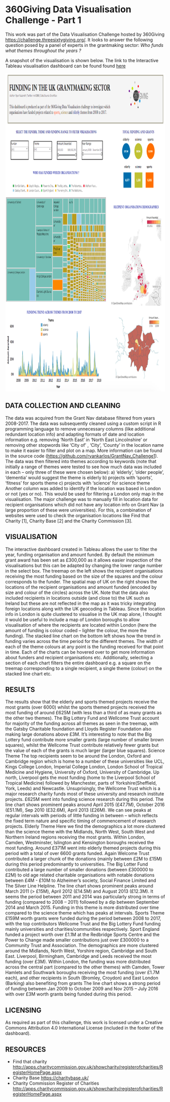 # 360Giving Data Visualisation Challenge - Part 1
This work was part of the Data Visualisation Challenge hosted by 360Giving https://challenge.threesixtygiving.org/. It looks to answer the following question posed by a panel of experts in the grantmaking sector: <i> Who funds what themes throughout the years ? </i>

A snapshot of the visualisation is shown below. The link to the Interactive Tableau visualisation dashboard can be found found <a href = "https://public.tableau.com/profile/ryan.nazareth#!/vizhome/VisualisationfundingpatternsintheUKgrantmakingsector/Dashboard1?publish=yes
">here</a>

<p>
    <img src="https://github.com/ryankarlos/GrantNav_Challenge1/blob/master/Screen%20Shot.png" width="1000" height="1000" />
</p>


## DATA COLLECTION AND CLEANING 

The data was acquired from the Grant Nav database filtered from years 2008-2017. The data was subsequently cleaned using a custom script in R programming language to remove unnecessary columns (like additional redundant location info) and adapting formats of date and location information e.g. removing ‘North East’ in ‘North East Lincolnshire’ or removing other stopwords like ‘City of’ , ‘City’, ‘County’ in the location name to make it easier to filter and plot on a map. More information can be found in the source code (https://github.com/ryankarlos/GrantNav_Challenge1). The data was then filtered into themes according to keywords (note that initially a range of themes were tested to see how much data was included in each – only three of these were chosen below): a) ‘elderly’, ‘older people’, ‘dementia’ would suggest the theme is elderly b) projects with ‘sports’, ‘fitness’ for sports theme c) projects with ‘science’ for science theme Another column was added to identify if the location was based in London or not (yes or no). This would be used for filtering a London only map in the visualisation. The major challenge was to manually fill in location data for recipient organisations which did not have any location info on Grant Nav (a large proportion of these were universities). For this, a combination of websites were used to check the organisation locations like Find that Charity [1], Charity Base [2] and the Charity Commission [3]. 

## VISUALISATION 

The interactive dashboard created in Tableau allows the user to filter the year, funding organisation and amount funded. By default the minimum grant award has been set as £300,000 as it allows easier inspection of the visualisations but this can be adapted by changing the lower range number in the select box. The treemap on the left shows the recipient organisations receiving the most funding based on the size of the squares and the colour corresponds to the funder. The spatial map of UK on the right shows the locations of the recipient organisations and amount funded (encoded by size and colour of the circles) across the UK. Note that the data also included recipients in locations outside (and close to) the UK such as Ireland but these are not reflected in the map as it was tricky integrating foreign locations along with the UK geocoding in Tableau. Since the location info in London is quite clustered to visualise in the UK map alone, I thought it would be useful to include a map of London boroughs to allow visualisation of where the recipients are located within London (here the amount of funding is colour coded – lighter the colour, the more the funding). The stacked line chart on the bottom left shows how the trend in funding varies across the time period for the different themes. The width of each of the theme colours at any point is the funding received for that point in time. Each of the charts can be hovered over to get more information about funders and recipient organisations etc. Additionally, selecting a section of each chart filters the entire dashboard e.g. a square on the treemap corresponding to a single recipient, a single theme (colour) on the stacked line chart etc. 

## RESULTS 

The results show that the elderly and sports themed projects receive the most grants (over 6000) whilst the sports themed projects received the most funding of around £625M (with less than a third of as many grants as the other two themes). The Big Lottery Fund and Wellcome Trust account for majority of the funding across all themes as seen in the treemap, with the Gatsby Charitable foundation and Lloyds Register Foundation also making large donations above £3M. It’s interesting to note that the Big Lottery fund contribute more smaller grants (large number of smaller brown squares), whilst the Wellcome Trust contribute relatively fewer grants but the value of each of the grants is much larger (larger blue squares). Science Theme The top recipients seem to be around the London, Oxford and Cambridge region which is home to a number of these universities like UCL, Kings College London, Imperial College London, London School of Tropical Medicine and Hygiene, University of Oxford, University of Cambridge. Up north, Liverpool gets the most funding (home to the Liverpool School of Tropical Medicine) followed by Manchester, parts of Yorkshire(Sheffield, York, Leeds) and Newcastle. Unsuprisingly, the Wellcome Trust which is a major research charity funds most of these university and research institute projects. £625M went into funding science research during this period. The line chart shows prominent peaks around April 2015 (£47.7M), October 2016 (£51.1M), Sep 2010 (£32.6M), April 2013 (£26M). We can see peaks at regular intervals with periods of little funding in between – which reflects the fixed term nature and specific timing of commencement of research projects. Elderly Theme Here we find the demographics a lot more clustered than the science theme with the Midlands, North West, South West and Northern Ireland regions receiving the most grants. Within London, Camden, Westminster, Islington and Kensington boroughs received the most funding. Around £371M went into elderly themed projects during this period with a total of over 6600 grants funded. Again Welcome Trust contributed a larger chunk of the donations (mainly between £2M to £15M) during this period predominantly to universities. The Big Lotter Fund contributed a large number of smaller donations (between £300000 to £2M) to old age related charitable organisations with notable donations between £4M - £10M to Alzheimer’s society, Social Finance Limited and The Silver Line Helpline. The line chart shows prominent peaks around March 2011 (> £15M), April 2012 (£14.5M) and August 2013 (£12.3M). It seems the period between 2011 and 2014 was particularly strong in terms of funding (compared to 2008 – 2011) followed by a dip between September 2014 and March 2015. Funding in this theme is more distributed over time compared to the science theme which has peaks at intervals. Sports Theme £159M worth grants were funded during the period between 2008 to 2017, with the top contributors Wellcome Trust and the Big Lottery Fund funding mainly universities and charities/communities respectively. Sport England funded a project worth over £1.1M at the Redbridge Sports Centre and the Power to Change made smaller contributions just over £300000 to a Community Trust and Association. The demographics are more clustered around the Midlands, North West, Yorshire region, Cambridge and South East. Liverpool, Birmingham, Cambridge and Leeds received the most funding (over £3M). Within London, the funding was more distributed across the central part (compared to the other themes) with Camden, Tower Hamlets and Southwark boroughs receiving the most funding (over £1.7M each), and other recipients in South (Bromley, Croydon) and East London (Barking) also benefiting from grants The line chart shows a strong period of funding between Jan 2009 to October 2009 and Nov 2015 – July 2016 with over £3M worth grants being funded during this period. 

## LICENSING

As required as part of this challenge, this work is licensed under a Creative Commons Attribution 4.0 International License (included in the footer of the dashboard). 

## RESOURCES

* Find that charity http://apps.charitycommission.gov.uk/showcharity/registerofcharities/RegisterHomePage.aspx 
* Charity Base https://charitybase.uk/ 
* Charity Commission Register of Charities http://apps.charitycommission.gov.uk/showcharity/registerofcharities/RegisterHomePage.aspx
